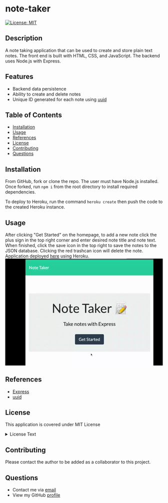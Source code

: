 # note-taker

[![License: MIT](https://img.shields.io/badge/License-MIT-yellow.svg)](https://opensource.org/licenses/MIT)

## Description

A note taking application that can be used to create and store plain text notes. The front end is built with HTML, CSS, and JavaScript. The backend uses Node.js with Express.  

## Features

* Backend data persistence 
* Ability to create and delete notes
* Unique ID generated for each note using [uuid](https://www.npmjs.com/package/uuid)

## Table of Contents

- [Installation](#Installation)
- [Usage](#Usage)
- [References](#Refrences)
- [License](#license)
- [Contributing](#Contributing)
- [Questions](#Questions)

## Installation

From GitHub, fork or clone the repo. The user must have Node.js installed. Once forked, run `npm i` from the root directory to install required dependencies.

To deploy to Heroku, run the command `heroku create` then push the code to the created Heroku instance.

## Usage

After clicking "Get Started" on the homepage, to add a new note click the plus sign in the top right corner and enter desired note title and note text. When finished, click the save icon in the top right to save the notes to the JSON database. Clicking the red trashcan icon will delete the note. Application deployed [here](
https://note-taker-dplyed.herokuapp.com/) using Heroku.
![](./public/assets/note-video.gif)

## References

* [Express](https://expressjs.com/)
* [uuid](https://www.npmjs.com/package/uuid)

## License

This application is covered under MIT License

  <details>
    <summary>
      License Text
    </summary> 
 
  Copyright (c) 2022 a-donati
  
  Permission is hereby granted, free of charge, to any person obtaining a copy
  of this software and associated documentation files (the "Software"), to deal
  in the Software without restriction, including without limitation the rights
  to use, copy, modify, merge, publish, distribute, sublicense, and/or sell
  copies of the Software, and to permit persons to whom the Software is
  furnished to do so, subject to the following conditions:
        
  The above copyright notice and this permission notice shall be included in all
  copies or substantial portions of the Software.
        
  THE SOFTWARE IS PROVIDED "AS IS", WITHOUT WARRANTY OF ANY KIND, EXPRESS OR
  IMPLIED, INCLUDING BUT NOT LIMITED TO THE WARRANTIES OF MERCHANTABILITY,
  FITNESS FOR A PARTICULAR PURPOSE AND NONINFRINGEMENT. IN NO EVENT SHALL THE
  AUTHORS OR COPYRIGHT HOLDERS BE LIABLE FOR ANY CLAIM, DAMAGES OR OTHER
  LIABILITY, WHETHER IN AN ACTION OF CONTRACT, TORT OR OTHERWISE, ARISING FROM,
  OUT OF OR IN CONNECTION WITH THE SOFTWARE OR THE USE OR OTHER DEALINGS IN THE
  SOFTWARE.

  </details>


## Contributing

Please contact the author to be added as a collaborator to this project.

## Questions

- Contact me via [email](mailto:angeladonati93@gmail.com)
- View my GitHub [profile](http://www.github.com/a-donati)

